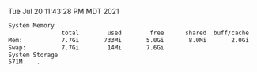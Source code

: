 Tue Jul 20 11:43:28 PM MDT 2021
```bash
System Memory
               total        used        free      shared  buff/cache   available
Mem:           7.7Gi       733Mi       5.0Gi       8.0Mi       2.0Gi       6.6Gi
Swap:          7.7Gi        14Mi       7.6Gi
System Storage
571M	.
```
```bash
